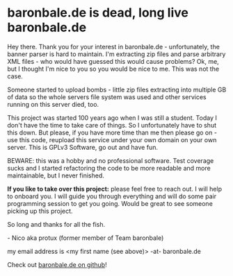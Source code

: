 # baronbale.de is dead, long live baronbale.de

Hey there. Thank you for your interest in baronbale.de - unfortunately, the banner parser is hard to maintain. I'm extracting zip files and parse arbitrary XML files - who would have guessed this would cause problems? Ok, me, but I thought I'm nice to you so you would be nice to me. This was not the case.

Someone started to upload bombs - little zip files extracting into multiple GB of data so the whole servers file system was used and other services running on this server died, too.

This project was started 100 years ago when I was still a student. Today I don't have the time to take care of things. So I unfortunately have to shut this down. But please, if you have more time than me then please go on - use this code, reupload this service under your own domain on your own server. This is GPLv3 Software, go out and have fun.

BEWARE: this was a hobby and no professional software. Test coverage sucks and I started refactoring the code to be more readable and more maintainable, but I never finished.

**If you like to take over this project:** please feel free to reach out. I will help to onboard you. I will guide you through everything and will do some pair programming session to get you going. Would be great to see someone picking up this project.

So long and thanks for all the fish.

\- Nico aka protux (former member of Team baronbale)

my email address is <my first name (see above)> -at- baronbale.de

Check out [baronbale.de on github](https://github.com/protux/baronbale.de-django)!
